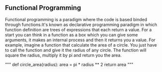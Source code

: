 ## Functional Programming

Functional programming is a paradigm where the code is based binded through functions.It's known as declarative programming paradigm in which function definition are trees of expressions that each return a value.
For a start you can think in a function as a box which you can give some arguments, it makes an internal process and then it returns you a value. For example, imagine a function that calculate the area of a circle. You just have to call the function and give it the radius of any circle. The function will square the radius, multiply it by pi and return you the area.

"""
def circle_area(radius):
	area = pi * radius ** 2
	return area
"""
